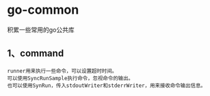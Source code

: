 # go-common
积累一些常用的go公共库


## 1、command
    runner用来执行一些命令，可以设置超时时间。
    可以使用SyncRunSample执行命令，忽视命令的输出。
    也可以使用SynRun，传入stdoutWriter和stderrWriter，用来接收命令输出信息。
